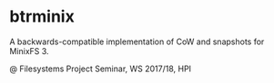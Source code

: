 # btrminix

A backwards-compatible implementation of CoW and snapshots for MinixFS 3.

@ Filesystems Project Seminar, WS 2017/18, HPI
